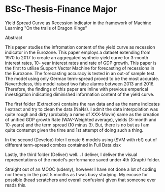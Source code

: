 # BSc-Thesis-Finance Major
Yield Spread Curve as Recession Indicator in the framework of Machine Learning 
"On the trails of Dragon Kings"

Abstract

This paper studies the infromation content of the yield curve as recession
indicator in the Eurozone. This paper employs a dataset extending from 1970 to
2017 to create an aggregated syntheic yield curve for 3-month interest rates, 10-
year interest rates and rate of GDP growth. This paper is the first to utilise
Support Vector Machine for forecasting of recessions in the Eurozone.
The forecasting accuracy is tested in an out-of sample test. The model using
only German term-spread proved to be the most accurate. Nevertheless, this
model raised two false alarms between 2013 and 2016. Therefore, the findings
of this paper are inline with previous emperical investigation indicating
diminished information content of the yield curve.

The first folder (Extraction) contains the raw data and as the name indicates I extract and try to clean the data (NaNs). I admit the data interpolation was quite rough and dirty (probably a name of XXX-Movie) same as the creation of unified GDP growth Rate (WAV-Weighted average), yields (3-month and 10-years) and the term spread (10 minus 3). But, there is no but as I am quite contempt given the time and 1st attempt of doing such a thing. 

In the second (Develop) foler I create 6 models using (SVM with rbf) out of different term-spread combos contained in Full Data.xlsx

Lastly, the third folder (Deliver) well... I deliver, I deliver the visual representations of the model's performance saved under 4th (Graph) folder.

Straight out of an MOOC (udemy), however I have not done a lot of coding nor theory in the past 5 months as I was busy studying. My excuse for possible (head scratchers and overall confusion) given that someone ever reads this. 
